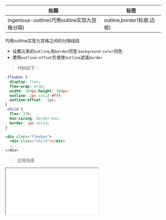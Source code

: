 |  标题  |  标签  |
|  ----  |  ----  |
| ingenious-outline(巧用outline实现九宫格分隔) | outline,border(轮廓,边框) |

巧用outline实现九宫格之间的分隔线段

* 设置元素的`outline`,和`border`同宽 `background-color`同色
* 使用`outline-offset`负值使`outline`遮盖`border`

> 代码如下：

```css
.flexbox {
  display: flex;
  flex-wrap: wrap;
  width: 300px;height: 300px;
  outline: 1px solid #fff;
  outline-offset: -1px;
}
.child {
  flex: 33%;
  box-sizing: border-box;
  border: 1px solid;
}
```

```html
<div class="flexbox">
  <div class="child"></div>
  ...
</div>
```

> 应用场景

<iframe src="codes/css/html/ingenious-outline.html"></iframe>